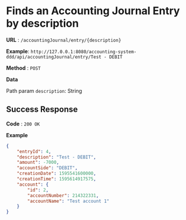 # Finds an Accounting Journal Entry by description

**URL** : `/accountingJournal/entry/{description}`

**Example**: `http://127.0.0.1:8080/accounting-system-ddd/api/accountingJournal/entry/Test - DEBIT`

**Method** : `POST`

**Data**

Path param `description`: String

## Success Response

**Code** : `200 OK`
 
**Example**

````json
{
    "entryId": 4,
    "description": "Test - DEBIT",
    "amount": -7000,
    "accountSide": "DEBIT",
    "creationDate": 1595541600000,
    "creationTime": 1595614917575,
    "account": {
        "id": 2,
        "accountNumber": 214322331,
        "accountName": "Test account 1"
    }
}

````

